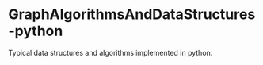 # GraphAlgorithmsAndDataStructures-python
Typical data structures and algorithms implemented in python.
